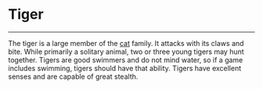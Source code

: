 # Tiger

---

The tiger is a large member of the [cat](cat.md) family. It attacks with its claws and bite. While primarily a solitary animal, two or three young tigers may hunt together. Tigers are good swimmers and do not mind water, so if a game includes swimming, tigers should have that ability. Tigers have excellent senses and are capable of great stealth.
